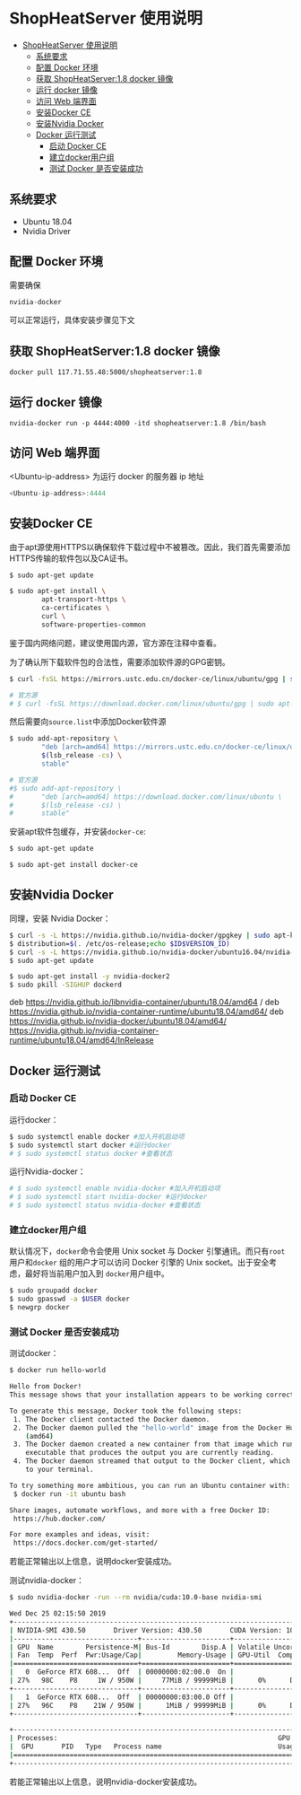 # ShopHeatServer 使用说明

<!-- TOC -->

- [ShopHeatServer 使用说明](#shopheatserver-使用说明)
  - [系统要求](#系统要求)
  - [配置 Docker 环境](#配置-docker-环境)
  - [获取 ShopHeatServer:1.8 docker 镜像](#获取-shopheatserver18-docker-镜像)
  - [运行 docker 镜像](#运行-docker-镜像)
  - [访问 Web 端界面](#访问-web-端界面)
  - [安装Docker CE](#安装docker-ce)
  - [安装Nvidia Docker](#安装nvidia-docker)
  - [Docker 运行测试](#docker-运行测试)
    - [启动 Docker CE](#启动-docker-ce)
    - [建立docker用户组](#建立docker用户组)
    - [测试 Docker 是否安装成功](#测试-docker-是否安装成功)

<!-- /TOC -->

## 系统要求

* Ubuntu 18.04
* Nvidia Driver

## 配置 Docker 环境

需要确保
```c++
nvidia-docker
```
可以正常运行，具体安装步骤见下文

## 获取 ShopHeatServer:1.8 docker 镜像
```shell
docker pull 117.71.55.48:5000/shopheatserver:1.8
```

## 运行 docker 镜像
```shell
nvidia-docker run -p 4444:4000 -itd shopheatserver:1.8 /bin/bash
```

## 访问 Web 端界面
\<Ubuntu-ip-address\> 为运行 docker 的服务器 ip 地址
```js
<Ubuntu-ip-address>:4444
```

## 安装Docker CE

由于apt源使用HTTPS以确保软件下载过程中不被篡改。因此，我们首先需要添加HTTPS传输的软件包以及CA证书。

```bash
$ sudo apt-get update

$ sudo apt-get install \
		apt-transport-https \
		ca-certificates \
		curl \
		software-properties-common
```

鉴于国内网络问题，建议使用国内源，官方源在注释中查看。

为了确认所下载软件包的合法性，需要添加软件源的GPG密钥。

```bash
$ curl -fsSL https://mirrors.ustc.edu.cn/docker-ce/linux/ubuntu/gpg | sudo apt-key add -

# 官方源
# $ curl -fsSL https://download.docker.com/linux/ubuntu/gpg | sudo apt-key add -
```

然后需要向`source.list`中添加Docker软件源

```bash
$ sudo add-apt-repository \
		"deb [arch=amd64] https://mirrors.ustc.edu.cn/docker-ce/linux/ubuntu \
		$(lsb_release -cs) \
		stable"

# 官方源
#$ sudo add-apt-repository \
#		"deb [arch=amd64] https://download.docker.com/linux/ubuntu \
#		$(lsb_release -cs) \
#		stable"
```

安装apt软件包缓存，并安装`docker-ce`:

```bash
$ sudo apt-get update

$ sudo apt-get install docker-ce
```

## 安装Nvidia Docker

同理，安装 Nvidia Docker：

```bash
$ curl -s -L https://nvidia.github.io/nvidia-docker/gpgkey | sudo apt-key add -
$ distribution=$(. /etc/os-release;echo $ID$VERSION_ID)
$ curl -s -L https://nvidia.github.io/nvidia-docker/ubuntu16.04/nvidia-docker.list | sudo tee /etc/apt/sources.list.d/nvidia-docker.list
$ sudo apt-get update

$ sudo apt-get install -y nvidia-docker2
$ sudo pkill -SIGHUP dockerd
```
deb https://nvidia.github.io/libnvidia-container/ubuntu18.04/amd64 /
deb https://nvidia.github.io/nvidia-container-runtime/ubuntu18.04/amd64/
deb https://nvidia.github.io/nvidia-docker/ubuntu18.04/amd64/
https://nvidia.github.io/nvidia-container-runtime/ubuntu18.04/amd64/InRelease

## Docker 运行测试

### 启动 Docker CE

运行docker：

```bash
$ sudo systemctl enable docker #加入开机启动项
$ sudo systemctl start docker #运行docker
# $ sudo systemctl status docker #查看状态
```

运行Nvidia-docker：

```bash
# $ sudo systemctl enable nvidia-docker #加入开机启动项
# $ sudo systemctl start nvidia-docker #运行docker
# $ sudo systemctl status nvidia-docker #查看状态
```

### 建立docker用户组

默认情况下，`docker`命令会使用 Unix socket 与 Docker 引擎通讯。而只有`root`用户和`docker`	组的用户才可以访问 Docker 引擎的 Unix socket。出于安全考虑，最好将当前用户加入到 `docker`用户组中。

```bash
$ sudo groupadd docker
$ sudo gpasswd -a $USER docker
$ newgrp docker
```

### 测试 Docker 是否安装成功

测试docker：

```bash
$ docker run hello-world

Hello from Docker!
This message shows that your installation appears to be working correctly.

To generate this message, Docker took the following steps:
 1. The Docker client contacted the Docker daemon.
 2. The Docker daemon pulled the "hello-world" image from the Docker Hub.
    (amd64)
 3. The Docker daemon created a new container from that image which runs the
    executable that produces the output you are currently reading.
 4. The Docker daemon streamed that output to the Docker client, which sent it
    to your terminal.

To try something more ambitious, you can run an Ubuntu container with:
 $ docker run -it ubuntu bash

Share images, automate workflows, and more with a free Docker ID:
 https://hub.docker.com/

For more examples and ideas, visit:
 https://docs.docker.com/get-started/
```

若能正常输出以上信息，说明docker安装成功。

测试nvidia-docker：

```bash
$ sudo nvidia-docker -run --rm nvidia/cuda:10.0-base nvidia-smi

Wed Dec 25 02:15:50 2019
+-----------------------------------------------------------------------------+
| NVIDIA-SMI 430.50       Driver Version: 430.50       CUDA Version: 10.1     |
|-------------------------------+----------------------+----------------------+
| GPU  Name        Persistence-M| Bus-Id        Disp.A | Volatile Uncorr. ECC |
| Fan  Temp  Perf  Pwr:Usage/Cap|         Memory-Usage | GPU-Util  Compute M. |
|===============================+======================+======================|
|   0  GeForce RTX 608...  Off  | 00000000:02:00.0  On |                  N/A |
| 27%   98C    P8     1W / 950W |     77MiB / 99999MiB |      0%      Default |
+-------------------------------+----------------------+----------------------+
|   1  GeForce RTX 608...  Off  | 00000000:03:00.0 Off |                  N/A |
| 27%   96C    P8    21W / 950W |      1MiB / 99999MiB |      0%      Default |
+-------------------------------+----------------------+----------------------+

+-----------------------------------------------------------------------------+
| Processes:                                                       GPU Memory |
|  GPU       PID   Type   Process name                             Usage      |
|=============================================================================|
+-----------------------------------------------------------------------------+
```

若能正常输出以上信息，说明nvidia-docker安装成功。